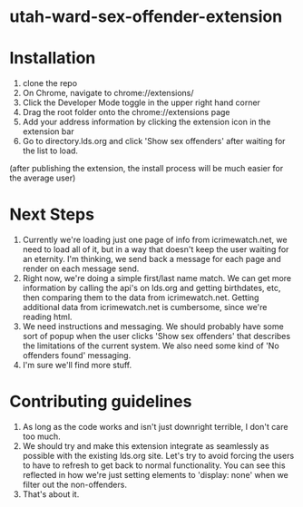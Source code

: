# utah-ward-sex-offender-extension

# Installation
1. clone the repo
2. On Chrome, navigate to chrome://extensions/
3. Click the Developer Mode toggle in the upper right hand corner
4. Drag the root folder onto the chrome://extensions page
5. Add your address information by clicking the extension icon in the extension bar
5. Go to directory.lds.org and click 'Show sex offenders' after waiting for the list to load.

(after publishing the extension, the install process will be much easier for the average user)

# Next Steps
1. Currently we're loading just one page of info from icrimewatch.net, we need to load all of it, but in a way that doesn't keep the user waiting for an eternity. I'm thinking, we send back a message for each page and render on each message send.
2. Right now, we're doing a simple first/last name match. We can get more information by calling the api's on lds.org and getting birthdates, etc, then comparing them to the data from icrimewatch.net. Getting additional data from icrimewatch.net is cumbersome, since we're reading html.
3. We need instructions and messaging. We should probably have some sort of popup when the user clicks 'Show sex offenders' that describes the limitations of the current system. We also need some kind of 'No offenders found' messaging.
4. I'm sure we'll find more stuff.

# Contributing guidelines
1. As long as the code works and isn't just downright terrible, I don't care too much.
2. We should try and make this extension integrate as seamlessly as possible with the existing lds.org site. Let's try to avoid forcing the users to have to refresh to get back to normal functionality. You can see this reflected in how we're just setting elements to 'display: none' when we filter out the non-offenders.
3. That's about it. 
